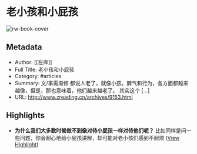 # 老小孩和小屁孩

![rw-book-cover](http://www.zreading.cn/wp-content/themes/Lion-master/static/img/favicon.ico)

## Metadata
- Author: [[左岸]]
- Full Title: 老小孩和小屁孩
- Category: #articles
- Summary: 文/事需渐修 都说人老了，就像小孩，脾气和行为，各方面都越来越像，但是，那也意味着，他们越来越老了。 其实这个 […]
- URL: http://www.zreading.cn/archives/9153.html

## Highlights
- **为什么我们大多数时候做不到像对待小屁孩一样对待他们呢？**
  比如同样是问一些问题，你会耐心地给小屁孩讲解，却可能对老小孩们感到不耐烦 ([View Highlight](https://read.readwise.io/read/01h789eb6wdtcjb96jpssm8453))
